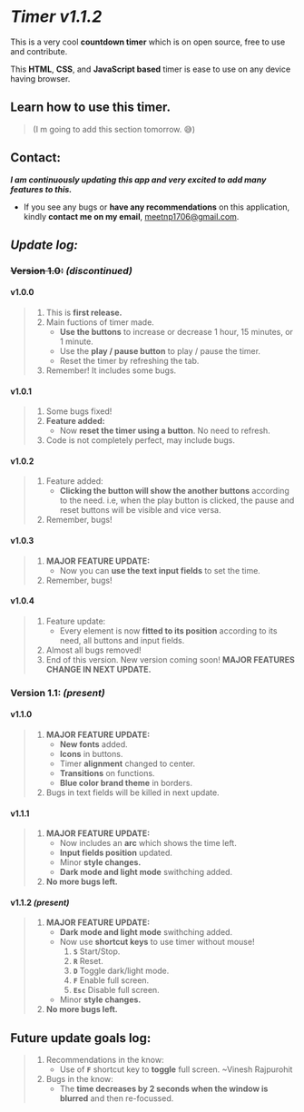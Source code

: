 # ***Timer v1.1.2***

This is a very cool **countdown timer** which is on open source, free to use and contribute.

This **HTML**, **CSS**, and **JavaScript based** timer is ease to use on any device having browser.


## Learn how to use this timer.

> (I m going to add this section tomorrow. 😅)


## Contact:
_**I am continuously updating this app and very excited to add many features to this.**_
- If you see any bugs or **have any recommendations** on this application, kindly **contact me on my email**, meetnp1706@gmail.com.

## **_Update log:_**


### ~~Version 1.0:~~ _(discontinued)_


#### v1.0.0 
> 1. This is **first release.** 
> 2. Main fuctions of timer made.
>    - **Use the buttons** to increase or decrease 1 hour, 15 minutes, or 1 minute.
>    - Use the **play / pause button** to play / pause the timer.
>    - Reset the timer by refreshing the tab.
> 3. Remember! It includes some bugs.


#### v1.0.1
> 1. Some bugs fixed!
> 2. **Feature added:** 
>    - Now **reset the timer using a button**. No need to refresh.
> 3. Code is not completely perfect, may include bugs.


#### v1.0.2
> 1. Feature added:
>    - **Clicking the button will show the another buttons** according to the need. i.e, when the play button is clicked, the pause and reset buttons will be visible and vice versa. 
> 2. Remember, bugs!


#### v1.0.3
> 1. **MAJOR FEATURE UPDATE:**
>    - Now you can **use the text input fields** to set the time. 
> 2. Remember, bugs!


#### v1.0.4
> 1. Feature update:
>    - Every element is now **fitted to its position** according to its need, all buttons and input fields.
> 2. Almost all bugs removed!
> 3. End of this version. New version coming soon! **MAJOR FEATURES CHANGE IN NEXT UPDATE.** 


### **Version 1.1:** _(present)_


#### v1.1.0 
> 1. **MAJOR FEATURE UPDATE:**
>    - **New fonts** added.
>    - **Icons** in buttons.
>    - Timer **alignment** changed to center.
>    - **Transitions** on functions.
>    - **Blue color brand theme** in borders.
> 2. Bugs in text fields will be killed in next update.


#### v1.1.1
> 1. **MAJOR FEATURE UPDATE:**
>    - Now includes an **arc** which shows the time left.
>    - **Input fields position** updated.
>    - Minor **style changes.**
>    - **Dark mode and light mode** swithching added.
> 2. **No more bugs left.**


#### v1.1.2 _(present)_
> 1. **MAJOR FEATURE UPDATE:**
>    - **Dark mode and light mode** swithching added.
>    - Now use **shortcut keys** to use timer without mouse!
>      1. **```S```** Start/Stop.
>      2. **```R```** Reset.
>      3. **```D```** Toggle dark/light mode.
>      4. **```F```** Enable full screen.
>      5. **```Esc```** Disable full screen.
>    - Minor **style changes.**
> 2. **No more bugs left.**


## Future update goals log:
> 1. Recommendations in the know:
>    - Use of **```F```** shortcut key to **toggle** full screen. ~Vinesh Rajpurohit
> 2. Bugs in the know:
>    - The **time decreases by 2 seconds when the window is blurred** and then re-focussed.
